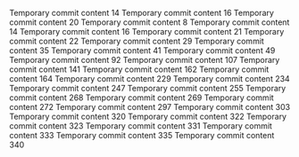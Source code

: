 Temporary commit content 14
Temporary commit content 16
Temporary commit content 20
Temporary commit content 8
Temporary commit content 14
Temporary commit content 16
Temporary commit content 21
Temporary commit content 22
Temporary commit content 29
Temporary commit content 35
Temporary commit content 41
Temporary commit content 49
Temporary commit content 92
Temporary commit content 107
Temporary commit content 141
Temporary commit content 162
Temporary commit content 164
Temporary commit content 229
Temporary commit content 234
Temporary commit content 247
Temporary commit content 255
Temporary commit content 268
Temporary commit content 269
Temporary commit content 272
Temporary commit content 297
Temporary commit content 303
Temporary commit content 320
Temporary commit content 322
Temporary commit content 323
Temporary commit content 331
Temporary commit content 333
Temporary commit content 335
Temporary commit content 340
